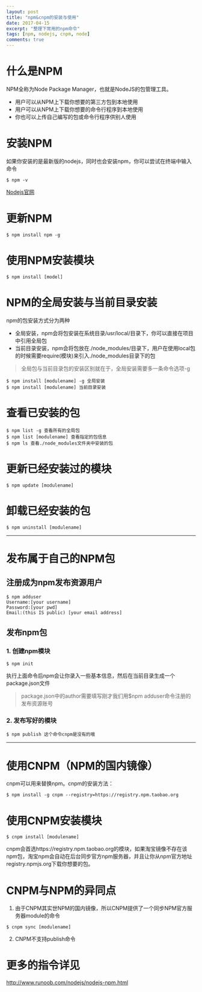 ```yaml
---
layout: post
title: "npm&cnpm的安装与使用"
date: 2017-04-15
excerpt: "整理下常用的npm命令"
tags: [npm, nodejs, cnpm, node]
comments: true
---
```


# 什么是NPM
NPM全称为Node Package Manager，也就是NodeJS的包管理工具。
* 用户可以从NPM上下载你想要的第三方包到本地使用
* 用户可以从NPM上下载你想要的命令行程序到本地使用
* 你也可以上传自己编写的包或命令行程序供别人使用

# 安装NPM
如果你安装的是最新版的nodejs，同时也会安装npm，你可以尝试在终端中输入命令

```
$ npm -v
```

[Nodejs官网](https://nodejs.org/en/)

# 更新NPM

```
$ npm install npm -g
```

# 使用NPM安装模块

```
$ npm install [model]
```

# NPM的全局安装与当前目录安装

npm的包安装方式分为两种

* 全局安装，npm会将包安装在系统目录/usr/local/目录下，你可以直接在项目中引用全局包
* 当前目录安装，npm会将包放在./node_modules/目录下，用户在使用local包的时候需要require(模块)来引入./node_modules目录下的包  

> 全局包与当前目录包的安装区别就在于，全局安装需要多一条命令选项-g

```
$ npm install [modulename] -g 全局安装
$ npm install [modulename] 当前目录安装
```

# 查看已安装的包

```
$ npm list -g 查看所有的全局包
$ npm list [modulename] 查看指定的包信息
$ npm ls 查看./node_modules文件夹中安装的包
```
# 更新已经安装过的模块

```
$ npm update [modulename]
```

# 卸载已经安装的包

```
$ npm uninstall [modulename]
```

---

# 发布属于自己的NPM包

## 注册成为npm发布资源用户

```
$ npm adduser
Username:[your username]
Password:[your pwd]
Email:(this IS public) [your email address]
```

## 发布npm包

### 1. 创建npm模块

```
$ npm init
```

执行上面命令后npm会让你录入一些基本信息，然后在当前目录生成一个package.json文件

> package.json中的author需要填写刚才我们用$npm adduser命令注册的发布资源账号

### 2. 发布写好的模块

```
$ npm publish 这个命令cnpm是没有的哦
```

---


# 使用CNPM（NPM的国内镜像）

cnpm可以用来替换npm。cnpm的安装方法：

```
$ npm install -g cnpm --registry=https://registry.npm.taobao.org
```

# 使用CNPM安装模块

```
$ cnpm install [modulename]
```

cnpm会首选https://registry.npm.taobao.org的模块，如果淘宝镜像不存在该npm包，淘宝npm会自动在后台同步官方npm服务器，并且让你从npm官方地址registry.npmjs.org下载你想要的包。

# CNPM与NPM的异同点

1. 由于CNPM其实世NPM的国内镜像，所以CNPM提供了一个同步NPM官方服务器module的命令
```
$ cnpm sync [modulename]
```
2. CNPM不支持publish命令

# 更多的指令详见

http://www.runoob.com/nodejs/nodejs-npm.html